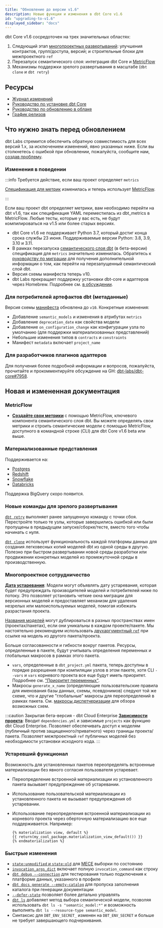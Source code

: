 ```yaml
---
title: "Обновление до версии v1.6"
description: Новые функции и изменения в dbt Core v1.6
id: "upgrading-to-v1.6"
displayed_sidebar: "docs"
---
```


dbt Core v1.6 сосредоточен на трех значительных областях:
1. Следующий этап [многопроектных развертываний](https://github.com/dbt-labs/dbt-core/discussions/6725): улучшения контрактов, групп/доступа, версий; и строительные блоки для межпроектного `ref`
2. Перезапуск семантического слоя: интеграция dbt Core и [MetricFlow](https://docs.getdbt.com/docs/build/about-metricflow)
3. Механизмы поддержки зрелого развертывания в масштабе (`dbt clone` и `dbt retry`)

## Ресурсы

- [Журнал изменений](https://github.com/dbt-labs/dbt-core/blob/1.6.latest/CHANGELOG.md)
- [Руководство по установке dbt Core](/docs/core/installation-overview)
- [Руководство по обновлению в облаке](/docs/dbt-versions/upgrade-dbt-version-in-cloud)
- [График релизов](https://github.com/dbt-labs/dbt-core/issues/7481)

## Что нужно знать перед обновлением

dbt Labs стремится обеспечить обратную совместимость для всех версий 1.x, за исключением изменений, явно указанных ниже. Если вы столкнетесь с ошибкой при обновлении, пожалуйста, сообщите нам, [создав проблему](https://github.com/dbt-labs/dbt-core/issues/new).

### Изменения в поведении

:::info Требуется действие, если ваш проект определяет `metrics`

[Спецификация для метрик](https://github.com/dbt-labs/dbt-core/discussions/7456) изменилась и теперь использует [MetricFlow](/docs/build/about-metricflow).

:::

Если ваш проект dbt определяет метрики, вам необходимо перейти на dbt v1.6, так как спецификация YAML переместилась из dbt_metrics в MetricFlow. Любые тесты, которые у вас есть, не будут компилироваться на v1.5 или более старых версиях.

- dbt Core v1.6 не поддерживает Python 3.7, который достиг конца срока службы 23 июня. Поддерживаемые версии Python: 3.8, 3.9, 3.10 и 3.11.
- В рамках перезапуска [семантического слоя dbt](/docs/use-dbt-semantic-layer/dbt-sl) (в бета-версии) спецификация для `metrics` значительно изменилась. Обратитесь к [руководству по миграции](/guides/sl-migration) для получения дополнительной информации о том, как перейти на перезапущенный семантический слой dbt.
- Версия схемы манифеста теперь v10.
- dbt Labs прекращает поддержку установки dbt-core и адаптеров через Homebrew. Подробнее см. [в обсуждении](https://github.com/dbt-labs/dbt-core/discussions/8277).

### Для потребителей артефактов dbt (метаданные)

Версия схемы [манифеста](/reference/artifacts/manifest-json) обновлена до `v10`. Конкретные изменения:
- Добавление `semantic_models` и изменения в атрибутах `metrics`
- Добавление `deprecation_date` как свойства модели
- Добавление `on_configuration_change` как конфигурации узла по умолчанию (для поддержки материализованных представлений)
- Небольшие изменения типов в `contracts` и `constraints`
- Манифест `metadata` включает `project_name`

### Для разработчиков плагинов адаптеров

Для получения более подробной информации и вопросов, пожалуйста, прочитайте и прокомментируйте обсуждение на GH: [dbt-labs/dbt-core#7958](https://github.com/dbt-labs/dbt-core/discussions/7958).

## Новая и измененная документация

### MetricFlow

- [**Создайте свои метрики**](/docs/build/build-metrics-intro) с помощью MetricFlow, ключевого компонента семантического слоя dbt. Вы можете определять свои метрики и строить семантические модели с помощью MetricFlow, доступного в командной строке (CLI) для dbt Core v1.6 beta или выше.

### Материализованные представления

Поддерживается на:
- [Postgres](/reference/resource-configs/postgres-configs#materialized-view)
- [Redshift](/reference/resource-configs/redshift-configs#materialized-view)
- [Snowflake](/reference/resource-configs/snowflake-configs#dynamic-tables)
- [Databricks](/reference/resource-configs/databricks-configs#materialized-views-and-streaming-tables)

Поддержка BigQuery скоро появится.

### Новые команды для зрелого развертывания

[`dbt retry`](/reference/commands/retry) выполняет ранее запущенную команду с точки сбоя. Перестройте только те узлы, которые завершились ошибкой или были пропущены в предыдущем запуске/сборке/тесте, вместо того чтобы начинать с нуля.

[`dbt clone`](/reference/commands/clone) использует функциональность каждой платформы данных для создания легковесных копий моделей dbt из одной среды в другую. Полезно при быстром развертывании новой среды разработки или продвижении конкретных моделей из промежуточной среды в производственную.

### Многопроектное сотрудничество

[**Дата устаревания**](/reference/resource-properties/deprecation_date): Модели могут объявлять дату устаревания, которая будет предупреждать производителей моделей и потребителей ниже по потоку. Это позволяет установить четкие окна миграции для версионных моделей и предоставляет механизм для удаления незрелых или малоиспользуемых моделей, помогая избежать разрастания проекта.

[Названия моделей](/faqs/Project/unique-resource-names) могут дублироваться в разных пространствах имен (проектах/пакетах), если они уникальны в каждом проекте/пакете. Мы настоятельно рекомендуем использовать [двухаргументный `ref`](/reference/dbt-jinja-functions/ref#ref-project-specific-models) при ссылке на модель из другого пакета/проекта.

Больше согласованности и гибкости вокруг пакетов. Ресурсы, определенные в пакете, будут учитывать определения переменных и глобальных макросов в рамках этого пакета.
- `vars`, определенные в `dbt_project.yml` пакета, теперь доступны в порядке разрешения при компиляции узлов в этом пакете, хотя CLI `--vars` и `vars` корневого проекта все еще будут иметь приоритет. Подробнее см. ["Приоритет переменных"](/docs/build/project-variables#variable-precedence).
- Макросы `generate_x_name` (определяющие пользовательские правила для именования базы данных, схемы, псевдонимов) следуют той же схеме, что и другие "глобальные" макросы для переопределений в рамках пакета. См. [макросы диспетчеризации](/reference/dbt-jinja-functions/dispatch) для обзора возможных схем.

:::caution Закрытая бета-версия - dbt Cloud Enterprise
[**Зависимости проекта**](/docs/collaborate/govern/project-dependencies): Вводит `dependencies.yml` и зависимые `projects` как функцию dbt Cloud Enterprise. Позволяет обеспечивать доступ к моделям (публичный против защищенного/приватного) через границы проекта/пакета. Позволяет межпроектный `ref` публичных моделей без необходимости установки исходного кода.
:::

### Устаревший функционал

Возможность для установленных пакетов переопределять встроенные материализации без явного согласия пользователя устаревает.

- Переопределение встроенной материализации из установленного пакета вызывает предупреждение об устаревании.
- Использование пользовательской материализации из установленного пакета не вызывает предупреждения об устаревании.
- Использование переопределения встроенной материализации из корневого проекта через оберточную материализацию все еще поддерживается. Например:

  ```
  {% materialization view, default %}
  {{ return(my_cool_package.materialization_view_default()) }}
  {% endmaterialization %}
  ```

### Быстрые изменения

- [`state:unmodified` и `state:old`](/reference/node-selection/methods#state) для [MECE](https://en.wikipedia.org/wiki/MECE_principle) выборки по состоянию
- [`invocation_args_dict`](/reference/dbt-jinja-functions/flags#invocation_args_dict) включает полную `invocation_command` как строку
- [`dbt debug --connection`](/reference/commands/debug) для тестирования только подключения к платформе данных, указанного в профиле
- [`dbt docs generate --empty-catalog`](/reference/commands/cmd-docs) для пропуска заполнения каталога при генерации документации
- [`--defer-state`](/reference/node-selection/defer) позволяет более детально управлять
- [`dbt ls`](/reference/commands/list) добавляет метод выбора семантической модели, позволяя использовать `dbt ls -s "semantic_model:*"` и возможность выполнять `dbt ls --resource-type semantic_model`.
- Синтаксис для `DBT_ENV_SECRET_` изменен на `DBT_ENV_SECRET` и больше не требует завершающего подчеркивания.